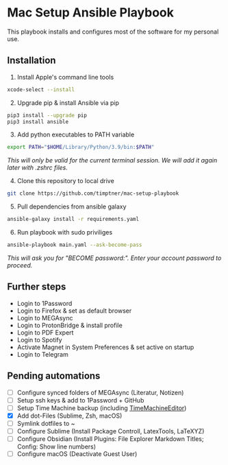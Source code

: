 # Mac Setup Ansible Playbook

This playbook installs and configures most of the software for my personal use.

## Installation

1. Install Apple's command line tools

```bash
xcode-select --install
```

2. Upgrade pip & install Ansible via pip

```bash
pip3 install --upgrade pip
pip3 install ansible
```

3. Add python executables to PATH variable

```bash
export PATH="$HOME/Library/Python/3.9/bin:$PATH"
```

_This will only be valid for the current terminal session. We will add it again later with .zshrc files._

4. Clone this repository to local drive

```bash
git clone https://github.com/timptner/mac-setup-playbook
```

5. Pull dependencies from ansible galaxy

```bash
ansible-galaxy install -r requirements.yaml
```

6. Run playbook with sudo priviliges

```bash
ansible-playbook main.yaml --ask-become-pass
```

_This will ask you for "BECOME password:". Enter your account password to proceed._

## Further steps

- Login to 1Password
- Login to Firefox & set as default browser
- Login to MEGAsync
- Login to ProtonBridge & install profile
- Login to PDF Expert
- Login to Spotify
- Activate Magnet in System Preferences & set active on startup
- Login to Telegram

## Pending automations

- [ ] Configure synced folders of MEGAsync (Literatur, Notizen)
- [ ] Setup ssh keys & add to 1Password + GitHub
- [ ] Setup Time Machine backup (including [TimeMachineEditor](https://tclementdev.com/timemachineeditor/))
- [x] Add dot-Files (Sublime, Zsh, macOS)
- [ ] Symlink dotfiles to ~
- [ ] Configure Sublime (Install Package Controll, LatexTools, LaTeXYZ)
- [ ] Configure Obsidian (Install Plugins: File Explorer Markdown Titles; Config: Show line numbers)
- [ ] Configure macOS (Deactivate Guest User)
